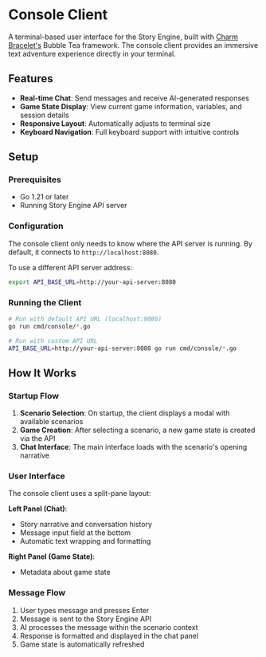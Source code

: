 # Console Client

A terminal-based user interface for the Story Engine, built with [Charm Bracelet's](https://charm.sh/) Bubble Tea framework. The console client provides an immersive text adventure experience directly in your terminal.

## Features

- **Real-time Chat**: Send messages and receive AI-generated responses
- **Game State Display**: View current game information, variables, and session details
- **Responsive Layout**: Automatically adjusts to terminal size
- **Keyboard Navigation**: Full keyboard support with intuitive controls

## Setup

### Prerequisites

- Go 1.21 or later
- Running Story Engine API server

### Configuration

The console client only needs to know where the API server is running. By default, it connects to `http://localhost:8080`.

To use a different API server address:

```bash
export API_BASE_URL=http://your-api-server:8080
```

### Running the Client

```bash
# Run with default API URL (localhost:8080)
go run cmd/console/*.go

# Run with custom API URL
API_BASE_URL=http://your-api-server:8080 go run cmd/console/*.go
```

## How It Works

### Startup Flow

1. **Scenario Selection**: On startup, the client displays a modal with available scenarios
2. **Game Creation**: After selecting a scenario, a new game state is created via the API
3. **Chat Interface**: The main interface loads with the scenario's opening narrative

### User Interface

The console client uses a split-pane layout:

**Left Panel (Chat)**:
- Story narrative and conversation history
- Message input field at the bottom
- Automatic text wrapping and formatting

**Right Panel (Game State)**:
- Metadata about game state

### Message Flow

1. User types message and presses Enter
2. Message is sent to the Story Engine API
3. AI processes the message within the scenario context
4. Response is formatted and displayed in the chat panel
5. Game state is automatically refreshed